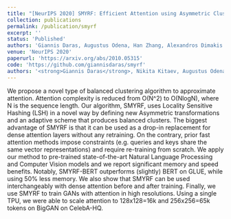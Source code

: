 ```yaml
---
title: "[NeurIPS 2020] SMYRF: Efficient Attention using Asymmetric Clustering"
collection: publications
permalink: /publication/smyrf
excerpt: ''
status: 'Published'
authors: 'Giannis Daras, Augustus Odena, Han Zhang, Alexandros Dimakis'
venue: 'NeurIPS 2020'
paperurl: 'https://arxiv.org/abs/2010.05315'
code: 'https://github.com/giannisdaras/smyrf'
authors: '<strong>Giannis Daras</strong>, Nikita Kitaev, Augustus Odena, Alexandros G. Dimakis'
---
```

We propose a novel type of balanced clustering algorithm to approximate attention. Attention complexity is reduced from O(N^2) to O(NlogN), where N is the sequence length. Our algorithm, SMYRF, uses Locality Sensitive Hashing (LSH) in a novel way by defining new Asymmetric transformations and an adaptive scheme that produces balanced clusters. The biggest advantage of SMYRF is that it can be used as a drop-in replacement for dense attention layers without any retraining. On the contrary, prior fast attention methods impose constraints (e.g. queries and keys share the same vector representations) and require re-training from scratch. We apply our method to pre-trained state-of-the-art Natural Language Processing and Computer Vision models and we report significant memory and speed benefits. Notably, SMYRF-BERT outperforms (slightly) BERT on GLUE, while using 50% less memory. We also show that SMYRF can be used interchangeably with dense attention before and after training. Finally, we use SMYRF to train GANs with attention in high resolutions. Using a single TPU, we were able to scale attention to 128x128=16k and 256x256=65k tokens on BigGAN on CelebA-HQ.
